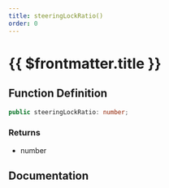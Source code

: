 ```yaml
---
title: steeringLockRatio()
order: 0
---
```


# {{ $frontmatter.title }}

<!--@include: ./steeringLockRatio_partial_header.md-->

## Function Definition

```ts
public steeringLockRatio: number;
```

### Returns

* number

## Documentation

<!--@include: ./steeringLockRatio_partial_footer.md-->
